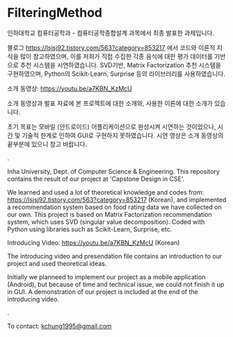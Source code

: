 # FilteringMethod
인하대학교 컴퓨터공학과 - 컴퓨터공학종합설계 과목에서 최종 발표한 과제입니다.

블로그 https://lsjsj92.tistory.com/563?category=853217 에서 코드와 이론적 지식을 많이 참고하였으며,
이를 저희가 직접 수집한 각종 음식에 대한 평가 데이터를 기반으로 추천 시스템을 시연하였습니다.
SVD기반, Matrix Factorization 추천 시스템을 구현하였으며, Python의 Scikit-Learn, Surprise 등의 라이브러리를 사용하였습니다.

소개 동영상:
https://youtu.be/a7KBN_KzMcU

소개 동영상과 발표 자료에 본 프로젝트에 대한 소개와, 사용한 이론에 대한 소개가 있습니다.

초기 목표는 모바일 (안드로이드) 어플리케이션으로 완성시켜 시연하는 것이었으나,
시간 및 기술적 한계로 인하여 GUI로 구현하지 못하였습니다.
시연 영상은 소개 동영상의 끝부분에 있으니 참고 바랍니다.

.

Inha University, Dept. of Computer Science & Engineering.
This repository contains the result of our project at 'Capstone Design in CSE'.

We learned and used a lot of theoretical knowledge and codes from: https://lsjsj92.tistory.com/563?category=853217 (Korean),
and implemented a recommendation system based on food rating data we have collected on our own.
This project is based on Matrix Factorization recommendation system, which uses SVD (singular value decomposition).
Coded with Python using libraries such as Scikit-Learn, Surprise, etc.


Introducing Video:
https://youtu.be/a7KBN_KzMcU (Korean)

The introducing video and presendation file contains an introduction to our project and used theoretical ideas.

Initially we planneed to implement our project as a mobile application (Android),
but because of time and technical issue, we could not finish it up in GUI.
A demonstration of our project is included at the end of the introducing video.

.

To contact: kchung1995@gmail.com
